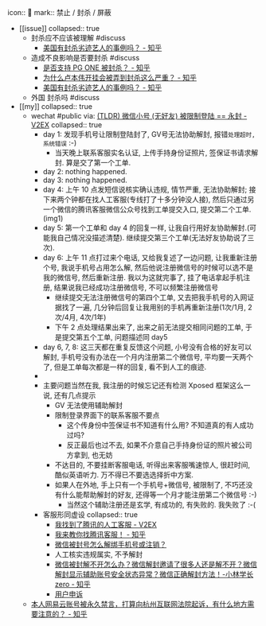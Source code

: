 icon:: 
mark:: 禁止 / 封杀 / 屏蔽

- [[issue]]
  collapsed:: true
  - 封杀应不应该被理解 #discuss
    - [美国有封杀劣迹艺人的事例吗？ - 知乎](https://www.zhihu.com/question/26032041)
  - 造成不良影响是否要封杀 #discuss
    - [是否支持 PG ONE 被封杀？ - 知乎](https://www.zhihu.com/question/265138699)
    - [为什么卢本伟开挂会被弄到封杀这么严重？ - 知乎](https://www.zhihu.com/question/296986768)
    - [美国有封杀劣迹艺人的事例吗？ - 知乎](https://www.zhihu.com/question/26032041)
  - 外国 封杀吗 #discuss
- [[my]]
  collapsed:: true
  - wechat #public via: [(TLDR) 微信小号 (无好友) 被限制登陆 == 永封 - V2EX](https://v2ex.com/t/857226#reply7)
    collapsed:: true
    - day 1: 发现手机号让限制登陆封了, GV号无法协助解封, 报错`处理超时, 系统错误` :-)
      - 当天晚上联系客服实名认证, 上传手持身份证照片, 签保证书请求解封. 算是交了第一个工单.
    - day 2: nothing happened.
    - day 3: nothing happened.
    - day 4: 上午 10 点发短信说核实确认违规, 情节严重, 无法协助解封; 接下来两个钟都在找人工客服(专线打了十多分钟没人接), 然后只通过另一个微信的腾讯客服微信公众号找到工单提交入口, 提交第二个工单.
      (img1)
    - day 5: 第一个工单和 day 4 的回复一样, 让我自行用好友协助解封.(可能我自己情况没描述清楚). 继续提交第三个工单(无法好友协助说了三次).
    - day 6: 上午 11 点打过来个电话, 又给我复述了一边问题, 让我重新注册个号, 我说手机号占用怎么解, 然后他说注册微信号的时候可以选不是我的微信号, 然后重新注册. 我以为这就完事了, 挂了电话拿起手机注册, 结果说我已经成功注册微信号, 不可以频繁注册微信号
      - 继续提交无法注册微信号的第四个工单, 又去把我手机号的入网证据找了一遍, 几分钟后回复让我用别的手机再重新注册(1次/1月, 2次/4月, 4次/1年)
      - 下午 2 点处理结果出来了, 出来之前无法提交相同问题的工单, 于是提交第五个工单, 问题描述同 day5
    - day 6, 7, 8: 这三天都在重复反馈这个问题, 小号没有合格的好友可以解封, 手机号没有办法在一个月内注册第二个微信号, 平均要一天两个了, 但是工单每次都是一样的回复, 看不到人工的痕迹.
    -
    - 主要问题当然在我, 我注册的时候忘记还有检测 Xposed 框架这么一说, 还有几点提示
      - GV 无法使用辅助解封
      - 限制登录界面下的联系客服不要点
        - 这个传身份中签保证书不知道有什么用? 不知道真的有人成功过吗?
        - 反正最后也过不去, 如果不介意自己手持身份证的照片被公司方拿到, 也无妨
      - 不达目的, 不要挂断客服电话, 听得出来客服嘴速惊人, 很赶时间, 酷似英语听力. 万不得已不要选选择折中方案.
      - 如果人在外地, 手上只有一个手机号+微信号, 被限制了, 不巧还没有什么能帮助解封的好友, 还得等一个月才能注册第二个微信号 :-)
        - 当然这个辅助注册还是玄学, 有成功的, 有失败的. 我失败了 :-(
    - 客服形同虚设
      collapsed:: true
      - [我找到了腾讯的人工客服 - V2EX](https://www.v2ex.com/t/703275?p=1)
      - [我来教你找腾讯客服！ - 知乎](https://zhuanlan.zhihu.com/p/100539376)
      - [微信被封号怎么解绑手机号或注销？](https://baijiahao.baidu.com/s?id=1730520767553108250&wfr=spider&for=pc)
      - 人工核实违规属实, 不予解封
      - [微信被封解不开怎么办？微信解封邀请了很多人还是解不开？微信解封显示辅助账号安全状态异常？微信正确解封方法！-小林学长zero - 知乎](https://zhuanlan.zhihu.com/p/382722378)
      - [用户申诉](http://14.18.100.118:9999/webPage03/pages/step1.html)
  - [本人网易云账号被永久禁言，打算向杭州互联网法院起诉，有什么地方需要注意的？ - 知乎](https://www.zhihu.com/question/415443867)